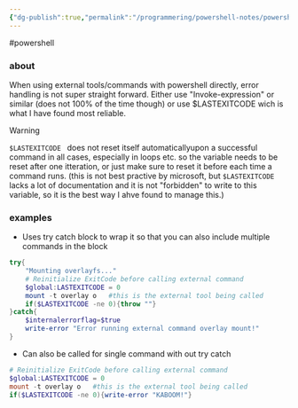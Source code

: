 ```yaml
---
{"dg-publish":true,"permalink":"/programmering/powershell-notes/powershell-error-handling-with-external-commands/","tags":["public"],"noteIcon":"1","created":"2023-08-15T14:20:13.000+02:00","updated":"2023-01-17T01:05:23.000+01:00"}
---
```


#powershell 
### about
When using external tools/commands with powershell directly, error handling is not super straight forward. Either use "Invoke-expression" or similar (does not 100% of the time though) or use $LASTEXITCODE wich is what I have found most reliable.

> [!WARNING]
> `$LASTEXITCODE ` does not reset itself automaticallyupon a successful command in all cases, especially in loops etc. so the variable needs to be reset after one itteration, or just make sure to reset it before each time a command runs. 
> (this is not best practive by microsoft, but `$LASTEXITCODE ` lacks a lot of documentation and it is not "forbidden" to write to this variable, so it is the best way I ahve found to manage this.)


### examples
- Uses try catch block to wrap it so that you can also include multiple commands in the block
```powershell
try{
	"Mounting overlayfs..."
	# Reinitialize ExitCode before calling external command
	$global:LASTEXITCODE = 0
	mount -t overlay o   #this is the external tool being called
	if($LASTEXITCODE -ne 0){throw ""}
}catch{
	$internalerrorflag=$true
	write-error "Error running external command overlay mount!"
}
```
- Can also be called for single command with out try catch
```powershell
# Reinitialize ExitCode before calling external command
$global:LASTEXITCODE = 0
mount -t overlay o   #this is the external tool being called
if($LASTEXITCODE -ne 0){write-error "KABOOM!"}
```